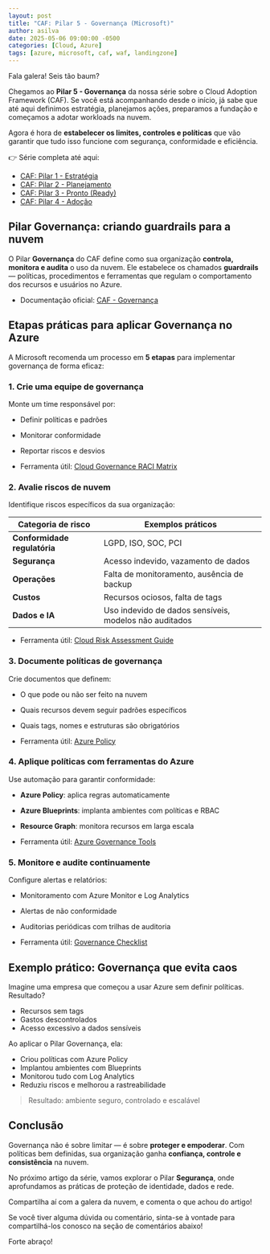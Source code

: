 ```yaml
---
layout: post
title: "CAF: Pilar 5 - Governança (Microsoft)"
author: asilva
date: 2025-05-06 09:00:00 -0500
categories: [Cloud, Azure]
tags: [azure, microsoft, caf, waf, landingzone]
---
```


Fala galera! Seis tão baum?

Chegamos ao **Pilar 5 - Governança** da nossa série sobre o Cloud Adoption Framework (CAF). Se você está acompanhando desde o início, já sabe que até aqui definimos estratégia, planejamos ações, preparamos a fundação e começamos a adotar workloads na nuvem.

Agora é hora de **estabelecer os limites, controles e políticas** que vão garantir que tudo isso funcione com segurança, conformidade e eficiência.

👉 Série completa até aqui:
- [CAF: Pilar 1 - Estratégia](https://unicast.com.br/posts/caf-pilar-1-estrategia-microsoft)
- [CAF: Pilar 2 - Planejamento](https://unicast.com.br/posts/caf-pilar-2-planejamento-microsoft)
- [CAF: Pilar 3 - Pronto (Ready)](https://unicast.com.br/posts/caf-pilar-3-pronto-ready-microsoft)
- [CAF: Pilar 4 - Adoção](https://unicast.com.br/posts/caf-pilar-4-adocao-microsoft)

## **Pilar Governança: criando guardrails para a nuvem**

O Pilar **Governança** do CAF define como sua organização **controla, monitora e audita** o uso da nuvem. Ele estabelece os chamados **guardrails** — políticas, procedimentos e ferramentas que regulam o comportamento dos recursos e usuários no Azure.

- Documentação oficial: [CAF - Governança](https://learn.microsoft.com/pt-br/azure/cloud-adoption-framework/govern/)

## **Etapas práticas para aplicar Governança no Azure**

A Microsoft recomenda um processo em **5 etapas** para implementar governança de forma eficaz:

### 1. **Crie uma equipe de governança**

Monte um time responsável por:

- Definir políticas e padrões
- Monitorar conformidade
- Reportar riscos e desvios

- Ferramenta útil: [Cloud Governance RACI Matrix](https://learn.microsoft.com/en-us/azure/cloud-adoption-framework/govern/cloud-governance-raci-matrix/)

### 2. **Avalie riscos de nuvem**

Identifique riscos específicos da sua organização:

| Categoria de risco           | Exemplos práticos                                      |
|------------------------------|--------------------------------------------------------|
| **Conformidade regulatória** | LGPD, ISO, SOC, PCI                                    |
| **Segurança**                | Acesso indevido, vazamento de dados                    |
| **Operações**                | Falta de monitoramento, ausência de backup             |
| **Custos**                   | Recursos ociosos, falta de tags                        |
| **Dados e IA**               | Uso indevido de dados sensíveis, modelos não auditados |

- Ferramenta útil: [Cloud Risk Assessment Guide](https://learn.microsoft.com/en-us/azure/cloud-adoption-framework/govern/cloud-risk-assessment/)

### 3. **Documente políticas de governança**

Crie documentos que definem:

- O que pode ou não ser feito na nuvem
- Quais recursos devem seguir padrões específicos
- Quais tags, nomes e estruturas são obrigatórios

- Ferramenta útil: [Azure Policy](https://learn.microsoft.com/pt-br/azure/governance/policy/overview)

### 4. **Aplique políticas com ferramentas do Azure**

Use automação para garantir conformidade:

- **Azure Policy**: aplica regras automaticamente
- **Azure Blueprints**: implanta ambientes com políticas e RBAC
- **Resource Graph**: monitora recursos em larga escala

- Ferramenta útil: [Azure Governance Tools](https://azure.microsoft.com/pt-br/solutions/governance/)

### 5. **Monitore e audite continuamente**

Configure alertas e relatórios:

- Monitoramento com Azure Monitor e Log Analytics
- Alertas de não conformidade
- Auditorias periódicas com trilhas de auditoria

- Ferramenta útil: [Governance Checklist](https://learn.microsoft.com/en-us/azure/cloud-adoption-framework/govern/cloud-governance-checklist/)

## **Exemplo prático: Governança que evita caos**

Imagine uma empresa que começou a usar Azure sem definir políticas. Resultado?

- Recursos sem tags
- Gastos descontrolados
- Acesso excessivo a dados sensíveis

Ao aplicar o Pilar Governança, ela:

- Criou políticas com Azure Policy
- Implantou ambientes com Blueprints
- Monitorou tudo com Log Analytics
- Reduziu riscos e melhorou a rastreabilidade

> Resultado: ambiente seguro, controlado e escalável

## **Conclusão**

Governança não é sobre limitar — é sobre **proteger e empoderar**. Com políticas bem definidas, sua organização ganha **confiança, controle e consistência** na nuvem.

No próximo artigo da série, vamos explorar o Pilar **Segurança**, onde aprofundamos as práticas de proteção de identidade, dados e rede.

Compartilha aí com a galera da nuvem, e comenta o que achou do artigo!

Se você tiver alguma dúvida ou comentário, sinta-se à vontade para compartilhá-los conosco na seção de comentários abaixo!

Forte abraço!  
